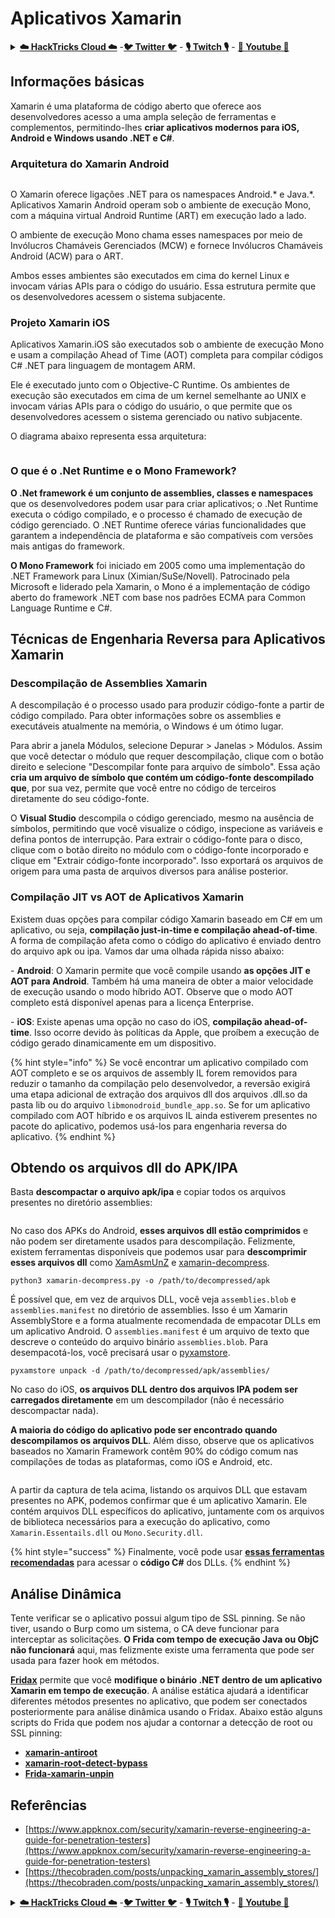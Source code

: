 # Aplicativos Xamarin

<details>

<summary><a href="https://cloud.hacktricks.xyz/pentesting-cloud/pentesting-cloud-methodology"><strong>☁️ HackTricks Cloud ☁️</strong></a> -<a href="https://twitter.com/hacktricks_live"><strong>🐦 Twitter 🐦</strong></a> - <a href="https://www.twitch.tv/hacktricks_live/schedule"><strong>🎙️ Twitch 🎙️</strong></a> - <a href="https://www.youtube.com/@hacktricks_LIVE"><strong>🎥 Youtube 🎥</strong></a></summary>

* Você trabalha em uma **empresa de segurança cibernética**? Você quer ver sua **empresa anunciada no HackTricks**? ou você quer ter acesso à **última versão do PEASS ou baixar o HackTricks em PDF**? Verifique os [**PLANOS DE ASSINATURA**](https://github.com/sponsors/carlospolop)!
* Descubra [**A Família PEASS**](https://opensea.io/collection/the-peass-family), nossa coleção exclusiva de [**NFTs**](https://opensea.io/collection/the-peass-family)
* Adquira o [**swag oficial do PEASS & HackTricks**](https://peass.creator-spring.com)
* **Junte-se ao** [**💬**](https://emojipedia.org/speech-balloon/) [**grupo Discord**](https://discord.gg/hRep4RUj7f) ou ao [**grupo telegram**](https://t.me/peass) ou **siga-me** no **Twitter** [**🐦**](https://github.com/carlospolop/hacktricks/tree/7af18b62b3bdc423e11444677a6a73d4043511e9/\[https:/emojipedia.org/bird/README.md)[**@carlospolopm**](https://twitter.com/hacktricks\_live)**.**
* **Compartilhe suas técnicas de hacking enviando PRs para o** [**repositório hacktricks**](https://github.com/carlospolop/hacktricks) **e** [**repositório hacktricks-cloud**](https://github.com/carlospolop/hacktricks-cloud).

</details>

## **Informações básicas**

Xamarin é uma plataforma de código aberto que oferece aos desenvolvedores acesso a uma ampla seleção de ferramentas e complementos, permitindo-lhes **criar aplicativos modernos para iOS, Android e Windows usando .NET e C#**.

### Arquitetura do Xamarin Android&#x20;

<figure><img src="../.gitbook/assets/image (3) (1) (1) (1).png" alt=""><figcaption></figcaption></figure>

O Xamarin oferece ligações .NET para os namespaces Android.\* e Java.\*. Aplicativos Xamarin Android operam sob o ambiente de execução Mono, com a máquina virtual Android Runtime (ART) em execução lado a lado.

O ambiente de execução Mono chama esses namespaces por meio de Invólucros Chamáveis Gerenciados (MCW) e fornece Invólucros Chamáveis Android (ACW) para o ART.

Ambos esses ambientes são executados em cima do kernel Linux e invocam várias APIs para o código do usuário. Essa estrutura permite que os desenvolvedores acessem o sistema subjacente.

### Projeto Xamarin iOS

Aplicativos Xamarin.iOS são executados sob o ambiente de execução Mono e usam a compilação Ahead of Time (AOT) completa para compilar códigos C# .NET para linguagem de montagem ARM.

Ele é executado junto com o Objective-C Runtime. Os ambientes de execução são executados em cima de um kernel semelhante ao UNIX e invocam várias APIs para o código do usuário, o que permite que os desenvolvedores acessem o sistema gerenciado ou nativo subjacente.&#x20;

O diagrama abaixo representa essa arquitetura:

<figure><img src="../.gitbook/assets/image (1) (1) (1) (1) (1) (1).png" alt=""><figcaption></figcaption></figure>

### O que é o .Net Runtime e o Mono Framework?

**O .Net framework é um conjunto de assemblies, classes e namespaces** que os desenvolvedores podem usar para criar aplicativos; o .Net Runtime executa o código compilado, e o processo é chamado de execução de código gerenciado. O .NET Runtime oferece várias funcionalidades que garantem a independência de plataforma e são compatíveis com versões mais antigas do framework.

**O Mono Framework** foi iniciado em 2005 como uma implementação do .NET Framework para Linux (Ximian/SuSe/Novell). Patrocinado pela Microsoft e liderado pela Xamarin, o Mono é a implementação de código aberto do framework .NET com base nos padrões ECMA para Common Language Runtime e C#.&#x20;



## Técnicas de Engenharia Reversa para Aplicativos Xamarin

### Descompilação de Assemblies Xamarin

A descompilação é o processo usado para produzir código-fonte a partir de código compilado. Para obter informações sobre os assemblies e executáveis atualmente na memória, o Windows é um ótimo lugar.

Para abrir a janela Módulos, selecione Depurar > Janelas > Módulos. Assim que você detectar o módulo que requer descompilação, clique com o botão direito e selecione "Descompilar fonte para arquivo de símbolo". Essa ação **cria um arquivo de símbolo que contém um código-fonte descompilado que**, por sua vez, permite que você entre no código de terceiros diretamente do seu código-fonte.

O **Visual Studio** descompila o código gerenciado, mesmo na ausência de símbolos, permitindo que você visualize o código, inspecione as variáveis e defina pontos de interrupção. Para extrair o código-fonte para o disco, clique com o botão direito no módulo com o código-fonte incorporado e clique em "Extrair código-fonte incorporado". Isso exportará os arquivos de origem para uma pasta de arquivos diversos para análise posterior.

### Compilação JIT vs AOT de Aplicativos Xamarin

Existem duas opções para compilar código Xamarin baseado em C# em um aplicativo, ou seja, **compilação just-in-time e compilação ahead-of-time**. A forma de compilação afeta como o código do aplicativo é enviado dentro do arquivo apk ou ipa. Vamos dar uma olhada rápida nisso abaixo:

\- **Android**: O Xamarin permite que você compile usando **as opções JIT e AOT para Android**. Também há uma maneira de obter a maior velocidade de execução usando o modo híbrido AOT. Observe que o modo AOT completo está disponível apenas para a licença Enterprise.

\- **iOS**: Existe apenas uma opção no caso do iOS, **compilação ahead-of-time**. Isso ocorre devido às políticas da Apple, que proíbem a execução de código gerado dinamicamente em um dispositivo.

{% hint style="info" %}
Se você encontrar um aplicativo compilado com AOT completo e se os arquivos de assembly IL forem removidos para reduzir o tamanho da compilação pelo desenvolvedor, a reversão exigirá uma etapa adicional de extração dos arquivos dll dos arquivos .dll.so da pasta lib ou do arquivo `libmonodroid_bundle_app.so`. Se for um aplicativo compilado com AOT híbrido e os arquivos IL ainda estiverem presentes no pacote do aplicativo, podemos usá-los para engenharia reversa do aplicativo.
{% endhint %}
## Obtendo os arquivos dll do APK/IPA

Basta **descompactar o arquivo apk/ipa** e copiar todos os arquivos presentes no diretório assemblies:

<figure><img src="../.gitbook/assets/image (2) (1) (1) (1) (1).png" alt=""><figcaption></figcaption></figure>

No caso dos APKs do Android, **esses arquivos dll estão comprimidos** e não podem ser diretamente usados para descompilação. Felizmente, existem ferramentas disponíveis que podemos usar para **descomprimir esses arquivos dll** como [XamAsmUnZ](https://github.com/cihansol/XamAsmUnZ) e [xamarin-decompress](https://github.com/NickstaDB/xamarin-decompress).
```
python3 xamarin-decompress.py -o /path/to/decompressed/apk
```
É possível que, em vez de arquivos DLL, você veja `assemblies.blob` e `assemblies.manifest` no diretório de assemblies. Isso é um Xamarin AssemblyStore e a forma atualmente recomendada de empacotar DLLs em um aplicativo Android. O `assemblies.manifest` é um arquivo de texto que descreve o conteúdo do arquivo binário `assemblies.blob`. Para desempacotá-los, você precisará usar o [pyxamstore](https://github.com/jakev/pyxamstore).
```
pyxamstore unpack -d /path/to/decompressed/apk/assemblies/
```
No caso do iOS, **os arquivos DLL dentro dos arquivos IPA podem ser carregados diretamente** em um descompilador (não é necessário descompactar nada).

**A maioria do código do aplicativo pode ser encontrado quando descompilamos os arquivos DLL**. Além disso, observe que os aplicativos baseados no Xamarin Framework contêm 90% do código comum nas compilações de todas as plataformas, como iOS e Android, etc.&#x20;

<figure><img src="../.gitbook/assets/image (3) (1) (1) (1) (1).png" alt=""><figcaption></figcaption></figure>

A partir da captura de tela acima, listando os arquivos DLL que estavam presentes no APK, podemos confirmar que é um aplicativo Xamarin. Ele contém arquivos DLL específicos do aplicativo, juntamente com os arquivos de biblioteca necessários para a execução do aplicativo, como `Xamarin.Essentails.dll` ou `Mono.Security.dll`.

{% hint style="success" %}
Finalmente, você pode usar [**essas ferramentas recomendadas**](../reversing/reversing-tools-basic-methods/#net-decompiler) para acessar o **código C#** dos DLLs.
{% endhint %}

## Análise Dinâmica

Tente verificar se o aplicativo possui algum tipo de SSL pinning. Se não tiver, usando o Burp como um sistema, o CA deve funcionar para interceptar as solicitações. **O Frida com tempo de execução Java ou ObjC não funcionará** aqui, mas felizmente existe uma ferramenta que pode ser usada para fazer hook em métodos.

[**Fridax**](https://github.com/NorthwaveSecurity/fridax) permite que você **modifique o binário .NET dentro de um aplicativo Xamarin em tempo de execução**. A análise estática ajudará a identificar diferentes métodos presentes no aplicativo, que podem ser conectados posteriormente para análise dinâmica usando o Fridax. Abaixo estão alguns scripts do Frida que podem nos ajudar a contornar a detecção de root ou SSL pinning:

* [**xamarin-antiroot**](https://codeshare.frida.re/@Gand3lf/xamarin-antiroot/)
* [**xamarin-root-detect-bypass**](https://codeshare.frida.re/@nuschpl/xamarin-root-detect-bypass/)
* [**Frida-xamarin-unpin**](https://github.com/GoSecure/frida-xamarin-unpin)

## Referências

* [https://www.appknox.com/security/xamarin-reverse-engineering-a-guide-for-penetration-testers](https://www.appknox.com/security/xamarin-reverse-engineering-a-guide-for-penetration-testers)
* [https://thecobraden.com/posts/unpacking_xamarin_assembly_stores/](https://thecobraden.com/posts/unpacking_xamarin_assembly_stores/)

<details>

<summary><a href="https://cloud.hacktricks.xyz/pentesting-cloud/pentesting-cloud-methodology"><strong>☁️ HackTricks Cloud ☁️</strong></a> -<a href="https://twitter.com/hacktricks_live"><strong>🐦 Twitter 🐦</strong></a> - <a href="https://www.twitch.tv/hacktricks_live/schedule"><strong>🎙️ Twitch 🎙️</strong></a> - <a href="https://www.youtube.com/@hacktricks_LIVE"><strong>🎥 Youtube 🎥</strong></a></summary>

* Você trabalha em uma **empresa de cibersegurança**? Você quer ver sua **empresa anunciada no HackTricks**? ou você quer ter acesso à **última versão do PEASS ou baixar o HackTricks em PDF**? Verifique os [**PLANOS DE ASSINATURA**](https://github.com/sponsors/carlospolop)!
* Descubra [**The PEASS Family**](https://opensea.io/collection/the-peass-family), nossa coleção exclusiva de [**NFTs**](https://opensea.io/collection/the-peass-family)
* Adquira o [**swag oficial do PEASS & HackTricks**](https://peass.creator-spring.com)
* **Junte-se ao** [**💬**](https://emojipedia.org/speech-balloon/) [**grupo Discord**](https://discord.gg/hRep4RUj7f) ou ao [**grupo telegram**](https://t.me/peass) ou **siga-me** no **Twitter** [**🐦**](https://github.com/carlospolop/hacktricks/tree/7af18b62b3bdc423e11444677a6a73d4043511e9/\[https:/emojipedia.org/bird/README.md)[**@carlospolopm**](https://twitter.com/hacktricks\_live)**.**
* **Compartilhe seus truques de hacking enviando PRs para o** [**repositório hacktricks**](https://github.com/carlospolop/hacktricks) **e para o** [**repositório hacktricks-cloud**](https://github.com/carlospolop/hacktricks-cloud).

</details>
